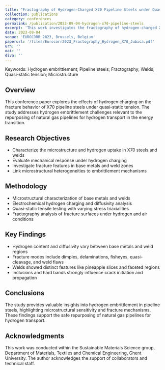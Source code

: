 ```yaml
---
title: "Fractography of Hydrogen-Charged X70 Pipeline Steels under Quasi-Static Tension"
collection: publications
category: conferences
permalink: /publication/2023-09-04-hydrogen-x70-pipeline-steels
excerpt: 'This work investigates the fractography of hydrogen-charged X70 pipeline steels under quasi-static tension. It analyzes microstructure, hydrogen content, diffusivity, and fracture modes in base metals and welds. Key features such as dimples, delamination, fisheyes, and quasi-cleavage regions were characterized, providing insights into hydrogen embrittlement mechanisms in pipeline steels.'
date: 2023-09-04
venue: 'EUROCORR 2023, Brussels, Belgium'
paperurl: '/files/Eurocorr2023_Fractography_Hydrogen_X70_Jubica.pdf'
urn: ''
oai: ''
diva: ''
---
```


Keywords: Hydrogen embrittlement; Pipeline steels; Fractography; Welds; Quasi-static tension; Microstructure

## Overview
This conference paper explores the effects of hydrogen charging on the fracture behavior of X70 pipeline steels under quasi-static tension. The study addresses hydrogen embrittlement challenges relevant to the repurposing of natural gas pipelines for hydrogen transport in the energy transition.

## Research Objectives
- Characterize the microstructure and hydrogen uptake in X70 steels and welds
- Evaluate mechanical response under hydrogen charging
- Investigate fracture features in base metals and weld zones
- Link microstructural heterogeneities to embrittlement mechanisms

## Methodology
- Microstructural characterization of base metals and welds
- Electrochemical hydrogen charging and diffusivity analysis
- Quasi-static tensile testing with varying stress triaxialities
- Fractography analysis of fracture surfaces under hydrogen and air conditions

## Key Findings
- Hydrogen content and diffusivity vary between base metals and weld regions
- Fracture modes include dimples, delaminations, fisheyes, quasi-cleavage, and weld flaws
- Welds showed distinct features like pineapple slices and faceted regions
- Inclusions and hard bands strongly influence crack initiation and propagation

## Conclusions
The study provides valuable insights into hydrogen embrittlement in pipeline steels, highlighting microstructural sensitivity and fracture mechanisms. These findings support the safe repurposing of natural gas pipelines for hydrogen transport.

## Acknowledgments
This work was conducted within the Sustainable Materials Science group, Department of Materials, Textiles and Chemical Engineering, Ghent University. The author acknowledges the support of collaborators and technical staff.
